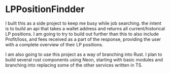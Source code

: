 # LPPositionFindder

I built this as a side project to keep me busy while job searching. the intent is to build an api that takes a wallet address and returns all current/historical LP positions. I am going to try to build out further than this to also include Profit/loss, and fees received as a part of the response, providing the user with a complete overview of their LP positions.

I am also going to use this project as a way of branching into Rust. I plan to build several rust components using Neon, starting with basic modules and branching into replacing some of the other services written in TS.
